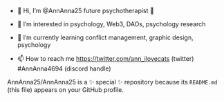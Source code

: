 - 👋 Hi, I’m @AnnAnna25 future psychotherapist 🧠

- 👀 I’m interested in psychology, Web3, DAOs, psychology research

- 🌱 I’m currently learning conflict management, graphic design, psychology

- 📫 How to reach me https://twitter.com/ann_ilovecats (twitter)
                     #AnnAnna4694 (discord handle)

AnnAnna25/AnnAnna25 is a ✨ special ✨ repository because its `README.md` (this file) appears on your GitHub profile.


